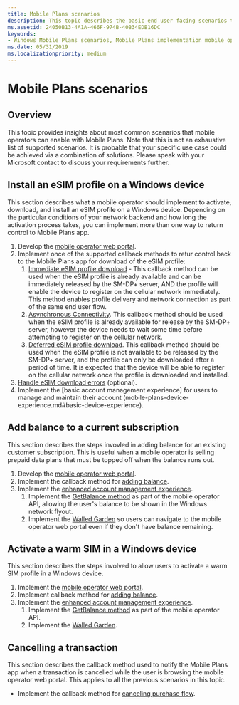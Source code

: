 ```yaml
---
title: Mobile Plans scenarios
description: This topic describes the basic end user facing scenarios that mobile operators can implement.
ms.assetid: 24050B13-4A1A-466F-974B-40B34EDB16DC
keywords:
- Windows Mobile Plans scenarios, Mobile Plans implementation mobile operators
ms.date: 05/31/2019
ms.localizationpriority: medium
---
```


# Mobile Plans scenarios

## Overview

This topic provides insights about most common scenarios that mobile operators can enable with Mobile Plans. Note that this is not an exhaustive list of supported scenarios. It is probable that your specific use case could be achieved via a combination of solutions. Please speak with your Microsoft contact to discuss your requirements further.

## Install an eSIM profile on a Windows device

This section describes what a mobile operator should implement to activate, download, and install an eSIM profile on a Windows device. Depending on the particular conditions of your network backend and how long the activation process takes, you can implement more than one way to return control to Mobile Plans app.

1. Develop the [mobile operator web portal](mobile-plans-web-portal.md#web-service-api-used-for-esim).
2. Implement once of the supported callback methods to retur control back to the Mobile Plans app for download of the eSIM profile:
   1. [Immediate eSIM profile download](mobile-plans-callback-notifications.md#immediate-esim-profile-download-and-activation) - This callback method can be used when the eSIM profile is already available and can be immediately released by the SM-DP+ server, AND the profile will enable the device to register on the cellular network immediately. This method enables profile delivery and network connection as part of the same end user flow.
   2. [Asynchronous Connectivity](mobile-plans-callback-notifications.md#asynchronous-connectivity). This callback method should be used when the eSIM profile is already available for release by the SM-DP+ server, however the device needs to wait some time before attempting to register on the cellular network.
   3. [Deferred eSIM profile download](mobile-plans-callback-notifications.md#deferred-esim-profile-download-and-activation). This callback method should be used when the eSIM profile is not available to be released by the SM-DP+ server, and the profile can only be downloaded after a period of time. It is expected that the device will be able to register on the cellular network once the profile is downloaded and installed.
3. [Handle eSIM download errors](mobile-plans-eSIM-error-handling.md) (optional).
4. Implement the [basic account management experience] for users to manage and maintain their account (mobile-plans-device-experience.md#basic-device-experience).

## Add balance to a current subscription

This section describes the steps invovled in adding balance for an existing customer subscription. This is useful when a mobile operator is selling prepaid data plans that must be topped off when the balance runs out.

1. Develop the [mobile operator web portal](mobile-plans-web-portal.md).
2. Implement the callback method for [adding balance](mobile-plans-callback-notifications.md#adding-balance).
3. Implement the [enhanced account management experience](mobile-plans-account-management.md#enhanced-account-management-experience).
   1. Implement the [GetBalance method](mobile-plans-account-management.md#getbalance-api) as part of the mobile operator API, allowing the user's balance to be shown in the Windows network flyout.
   2. Implement the [Walled Garden](mobile-plans-walled-garden.md) so users can navigate to the mobile operator web portal even if they don't have balance remaining.

## Activate a warm SIM in a Windows device

This section describes the steps involved to allow users to activate a warm SIM profile in a Windows device.

1. Implement the [mobile operator web portal](mobile-plans-web-portal.md#web-service-api-used-for-a-physical-sim).
2. Implement callback method for [adding balance](mobile-plans-callback-notifications.md#adding-balance).
3. Implement the [enhanced account management experience](mobile-plans-account-management.md#enhanced-account-management-experience).
   1. Implement the [GetBalance method](mobile-plans-account-management.md#getbalance-api) as part of the mobile operator API.
   2. Implement the [Walled Garden](mobile-plans-account-management.md#walled-garden).

## Cancelling a transaction

This section describes the callback method used to notify the Mobile Plans app when a transaction is cancelled while the user is browsing the mobile operator web portal. This applies to all the previous scenarios in this topic.

- Implement the callback method for [canceling purchase flow](mobile-plans-callback-notifications.md#canceling-purchase-flow).
